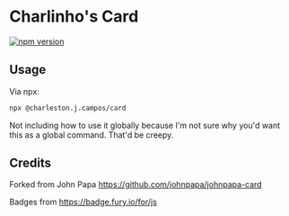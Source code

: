 # Charlinho's Card

[![npm version](https://badge.fury.io/js/%40charleston.j.campos%2Fcard.svg)](https://www.npmjs.com/package/@charleston.j.campos/card)

## Usage

Via npx:

```bash
npx @charleston.j.campos/card
```

Not including how to use it globally because I'm not sure why you'd want this as a global command. That'd be creepy.

## Credits

Forked from John Papa https://github.com/johnpapa/johnpapa-card

Badges from <https://badge.fury.io/for/js>
